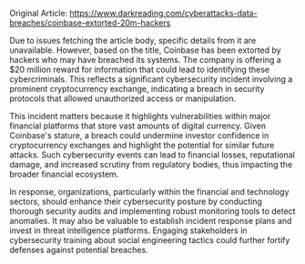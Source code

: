 Original Article: https://www.darkreading.com/cyberattacks-data-breaches/coinbase-extorted-20m-hackers

Due to issues fetching the article body, specific details from it are unavailable. However, based on the title, Coinbase has been extorted by hackers who may have breached its systems. The company is offering a $20 million reward for information that could lead to identifying these cybercriminals. This reflects a significant cybersecurity incident involving a prominent cryptocurrency exchange, indicating a breach in security protocols that allowed unauthorized access or manipulation.

This incident matters because it highlights vulnerabilities within major financial platforms that store vast amounts of digital currency. Given Coinbase's stature, a breach could undermine investor confidence in cryptocurrency exchanges and highlight the potential for similar future attacks. Such cybersecurity events can lead to financial losses, reputational damage, and increased scrutiny from regulatory bodies, thus impacting the broader financial ecosystem.

In response, organizations, particularly within the financial and technology sectors, should enhance their cybersecurity posture by conducting thorough security audits and implementing robust monitoring tools to detect anomalies. It may also be valuable to establish incident response plans and invest in threat intelligence platforms. Engaging stakeholders in cybersecurity training about social engineering tactics could further fortify defenses against potential breaches.